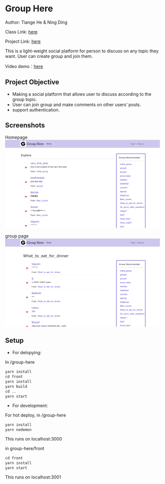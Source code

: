 # Group Here
Author: Tiange He & Ning Ding

Class Link: [here](https://johnguerra.co/classes/webDevelopment_spring_2021/)

Project Link: [here](https://group-here.herokuapp.com/)

This is a light-weight social platform for person to discuss on any topic they want. User can create group and join them.

Video demo：[here](https://youtu.be/JRdcbpOwE0M)

## Project Objective

- Making a social platform that allows user to discuss according to the group topic.
- User can join group and make comments on other users’ posts.
- support authentication.

## Screenshots

Homepage
![homepage](./front/public/display_img/homepage.png)

group page
![group page](./front/public/display_img/group_page.png)

## Setup

- For delopying: 

In /group-here
```
yarn install
cd front
yarn install
yarn build
cd ..
yarn start
```

- For development:

For hot deploy, in /group-here
```
yarn install
yarn nodemon
```
This runs on localhost:3000

in group-here/front
```
cd front
yarn install
yarn start
```
This runs on localhost:3001

